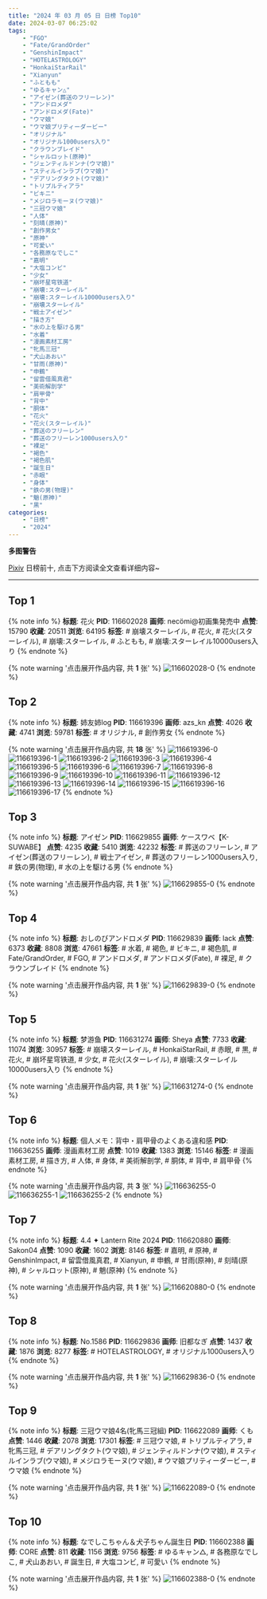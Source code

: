 ```yaml
---
title: "2024 年 03 月 05 日 日榜 Top10"
date: 2024-03-07 06:25:02
tags:
    - "FGO"
    - "Fate/GrandOrder"
    - "GenshinImpact"
    - "HOTELASTROLOGY"
    - "HonkaiStarRail"
    - "Xianyun"
    - "ふともも"
    - "ゆるキャン△"
    - "アイゼン(葬送のフリーレン)"
    - "アンドロメダ"
    - "アンドロメダ(Fate)"
    - "ウマ娘"
    - "ウマ娘プリティーダービー"
    - "オリジナル"
    - "オリジナル1000users入り"
    - "クラウンブレイド"
    - "シャルロット(原神)"
    - "ジェンティルドンナ(ウマ娘)"
    - "スティルインラブ(ウマ娘)"
    - "デアリングタクト(ウマ娘)"
    - "トリプルティアラ"
    - "ビキニ"
    - "メジロラモーヌ(ウマ娘)"
    - "三冠ウマ娘"
    - "人体"
    - "刻晴(原神)"
    - "創作男女"
    - "原神"
    - "可愛い"
    - "各務原なでしこ"
    - "嘉明"
    - "大塩コンビ"
    - "少女"
    - "崩坏星穹铁道"
    - "崩壊:スターレイル"
    - "崩壊:スターレイル10000users入り"
    - "崩壊スターレイル"
    - "戦士アイゼン"
    - "描き方"
    - "水の上を駆ける男"
    - "水着"
    - "漫画素材工房"
    - "牝馬三冠"
    - "犬山あおい"
    - "甘雨(原神)"
    - "申鶴"
    - "留雲借風真君"
    - "美術解剖学"
    - "肩甲骨"
    - "背中"
    - "胴体"
    - "花火"
    - "花火(スターレイル)"
    - "葬送のフリーレン"
    - "葬送のフリーレン1000users入り"
    - "裸足"
    - "褐色"
    - "褐色肌"
    - "誕生日"
    - "赤眼"
    - "身体"
    - "鉄の男(物理)"
    - "魈(原神)"
    - "黒"
categories:
    - "日榜"
    - "2024"
---
```


<i class="fa fa-triangle-exclamation"></i>**多图警告**<i class="fa fa-triangle-exclamation"></i>

[Pixiv](https://www.pixiv.net/) 日榜前十, 点击下方阅读全文查看详细内容~

<!-- more -->

---

## Top 1

{% note info %}
**标题**: 花火
**PID**: 116602028 **画师**: necömi@初画集発売中
**点赞**: 15790 **收藏**: 20511 **浏览**: 64195
**标签**: # 崩壊スターレイル, # 花火, # 花火(スターレイル), # 崩壊:スターレイル, # ふともも, # 崩壊:スターレイル10000users入り
{% endnote %}

{% note warning '点击展开作品内容, 共 **1** 张' %}
![116602028-0](https://i.pixiv.re/img-original/img/2024/03/04/00/00/14/116602028_p0.png)
{% endnote %}

## Top 2

{% note info %}
**标题**: 姉友姉log
**PID**: 116619396 **画师**: azs_kn
**点赞**: 4026 **收藏**: 4741 **浏览**: 59781
**标签**: # オリジナル, # 創作男女
{% endnote %}

{% note warning '点击展开作品内容, 共 **18** 张' %}
![116619396-0](https://i.pixiv.re/img-original/img/2024/03/04/18/14/51/116619396_p0.jpg)
![116619396-1](https://i.pixiv.re/img-original/img/2024/03/04/18/14/51/116619396_p1.jpg)
![116619396-2](https://i.pixiv.re/img-original/img/2024/03/04/18/14/51/116619396_p2.jpg)
![116619396-3](https://i.pixiv.re/img-original/img/2024/03/04/18/14/51/116619396_p3.jpg)
![116619396-4](https://i.pixiv.re/img-original/img/2024/03/04/18/14/51/116619396_p4.jpg)
![116619396-5](https://i.pixiv.re/img-original/img/2024/03/04/18/14/51/116619396_p5.jpg)
![116619396-6](https://i.pixiv.re/img-original/img/2024/03/04/18/14/51/116619396_p6.jpg)
![116619396-7](https://i.pixiv.re/img-original/img/2024/03/04/18/14/51/116619396_p7.jpg)
![116619396-8](https://i.pixiv.re/img-original/img/2024/03/04/18/14/51/116619396_p8.jpg)
![116619396-9](https://i.pixiv.re/img-original/img/2024/03/04/18/14/51/116619396_p9.jpg)
![116619396-10](https://i.pixiv.re/img-original/img/2024/03/04/18/14/51/116619396_p10.jpg)
![116619396-11](https://i.pixiv.re/img-original/img/2024/03/04/18/14/51/116619396_p11.jpg)
![116619396-12](https://i.pixiv.re/img-original/img/2024/03/04/18/14/51/116619396_p12.jpg)
![116619396-13](https://i.pixiv.re/img-original/img/2024/03/04/18/14/51/116619396_p13.jpg)
![116619396-14](https://i.pixiv.re/img-original/img/2024/03/04/18/14/51/116619396_p14.jpg)
![116619396-15](https://i.pixiv.re/img-original/img/2024/03/04/18/14/51/116619396_p15.jpg)
![116619396-16](https://i.pixiv.re/img-original/img/2024/03/04/18/14/51/116619396_p16.jpg)
![116619396-17](https://i.pixiv.re/img-original/img/2024/03/04/18/14/51/116619396_p17.jpg)
{% endnote %}

## Top 3

{% note info %}
**标题**: アイゼン
**PID**: 116629855 **画师**: ケースワベ【K-SUWABE】
**点赞**: 4235 **收藏**: 5410 **浏览**: 42232
**标签**: # 葬送のフリーレン, # アイゼン(葬送のフリーレン), # 戦士アイゼン, # 葬送のフリーレン1000users入り, # 鉄の男(物理), # 水の上を駆ける男
{% endnote %}

{% note warning '点击展开作品内容, 共 **1** 张' %}
![116629855-0](https://i.pixiv.re/img-original/img/2024/03/05/00/00/17/116629855_p0.jpg)
{% endnote %}

## Top 4

{% note info %}
**标题**: おしのびアンドロメダ
**PID**: 116629839 **画师**: lack
**点赞**: 6373 **收藏**: 8808 **浏览**: 47661
**标签**: # 水着, # 褐色, # ビキニ, # 褐色肌, # Fate/GrandOrder, # FGO, # アンドロメダ, # アンドロメダ(Fate), # 裸足, # クラウンブレイド
{% endnote %}

{% note warning '点击展开作品内容, 共 **1** 张' %}
![116629839-0](https://i.pixiv.re/img-original/img/2024/03/05/00/00/14/116629839_p0.png)
{% endnote %}

## Top 5

{% note info %}
**标题**: 梦游鱼
**PID**: 116631274 **画师**: Sheya
**点赞**: 7733 **收藏**: 11074 **浏览**: 30957
**标签**: # 崩壊スターレイル, # HonkaiStarRail, # 赤眼, # 黒, # 花火, # 崩坏星穹铁道, # 少女, # 花火(スターレイル), # 崩壊:スターレイル10000users入り
{% endnote %}

{% note warning '点击展开作品内容, 共 **1** 张' %}
![116631274-0](https://i.pixiv.re/img-original/img/2024/03/05/00/32/27/116631274_p0.jpg)
{% endnote %}

## Top 6

{% note info %}
**标题**: 個人メモ：背中・肩甲骨のよくある違和感
**PID**: 116636255 **画师**: 漫画素材工房
**点赞**: 1019 **收藏**: 1383 **浏览**: 15146
**标签**: # 漫画素材工房, # 描き方, # 人体, # 身体, # 美術解剖学, # 胴体, # 背中, # 肩甲骨
{% endnote %}

{% note warning '点击展开作品内容, 共 **3** 张' %}
![116636255-0](https://i.pixiv.re/img-original/img/2024/03/05/06/00/04/116636255_p0.jpg)
![116636255-1](https://i.pixiv.re/img-original/img/2024/03/05/06/00/04/116636255_p1.jpg)
![116636255-2](https://i.pixiv.re/img-original/img/2024/03/05/06/00/04/116636255_p2.jpg)
{% endnote %}

## Top 7

{% note info %}
**标题**: 4.4 ✦ Lantern Rite 2024
**PID**: 116620880 **画师**: Sakon04
**点赞**: 1090 **收藏**: 1602 **浏览**: 8146
**标签**: # 嘉明, # 原神, # GenshinImpact, # 留雲借風真君, # Xianyun, # 申鶴, # 甘雨(原神), # 刻晴(原神), # シャルロット(原神), # 魈(原神)
{% endnote %}

{% note warning '点击展开作品内容, 共 **1** 张' %}
![116620880-0](https://i.pixiv.re/img-original/img/2024/03/04/19/15/37/116620880_p0.jpg)
{% endnote %}

## Top 8

{% note info %}
**标题**: No.1586
**PID**: 116629836 **画师**: 旧都なぎ
**点赞**: 1437 **收藏**: 1876 **浏览**: 8277
**标签**: # HOTELASTROLOGY, # オリジナル1000users入り
{% endnote %}

{% note warning '点击展开作品内容, 共 **1** 张' %}
![116629836-0](https://i.pixiv.re/img-original/img/2024/03/05/00/00/14/116629836_p0.png)
{% endnote %}

## Top 9

{% note info %}
**标题**: 三冠ウマ娘4名(牝馬三冠組)
**PID**: 116622089 **画师**: くも
**点赞**: 1446 **收藏**: 2078 **浏览**: 17301
**标签**: # 三冠ウマ娘, # トリプルティアラ, # 牝馬三冠, # デアリングタクト(ウマ娘), # ジェンティルドンナ(ウマ娘), # スティルインラブ(ウマ娘), # メジロラモーヌ(ウマ娘), # ウマ娘プリティーダービー, # ウマ娘
{% endnote %}

{% note warning '点击展开作品内容, 共 **1** 张' %}
![116622089-0](https://i.pixiv.re/img-original/img/2024/03/04/20/01/35/116622089_p0.jpg)
{% endnote %}

## Top 10

{% note info %}
**标题**: なでしこちゃん＆犬子ちゃん誕生日
**PID**: 116602388 **画师**: CORE
**点赞**: 811 **收藏**: 1156 **浏览**: 9756
**标签**: # ゆるキャン△, # 各務原なでしこ, # 犬山あおい, # 誕生日, # 大塩コンビ, # 可愛い
{% endnote %}

{% note warning '点击展开作品内容, 共 **1** 张' %}
![116602388-0](https://i.pixiv.re/img-original/img/2024/03/04/00/02/21/116602388_p0.png)
{% endnote %}

